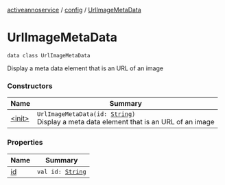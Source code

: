 [activeannoservice](../../index.md) / [config](../index.md) / [UrlImageMetaData](./index.md)

# UrlImageMetaData

`data class UrlImageMetaData`

Display a meta data element that is an URL of an image

### Constructors

| Name | Summary |
|---|---|
| [&lt;init&gt;](-init-.md) | `UrlImageMetaData(id: `[`String`](https://kotlinlang.org/api/latest/jvm/stdlib/kotlin/-string/index.html)`)`<br>Display a meta data element that is an URL of an image |

### Properties

| Name | Summary |
|---|---|
| [id](id.md) | `val id: `[`String`](https://kotlinlang.org/api/latest/jvm/stdlib/kotlin/-string/index.html) |

